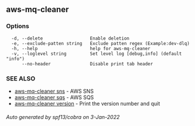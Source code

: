 ## aws-mq-cleaner



### Options

```
  -d, --delete                  Enable deletion
  -e, --exclude-patten string   Exclude patten regex (Example:dev-dlq)
  -h, --help                    help for aws-mq-cleaner
  -v, --loglevel string         Set level log [debug,info] (default "info")
      --no-header               Disable print tab header
```

### SEE ALSO

* [aws-mq-cleaner sns](aws-mq-cleaner_sns.md)	 - AWS SNS
* [aws-mq-cleaner sqs](aws-mq-cleaner_sqs.md)	 - AWS SQS
* [aws-mq-cleaner version](aws-mq-cleaner_version.md)	 - Print the version number and quit

###### Auto generated by spf13/cobra on 3-Jan-2022
